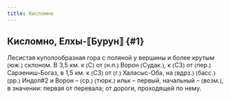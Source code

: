 ```yaml
---
title: Кисломно
---
```

## Кисломно, Елхы-⟦Бурун⟧ {#1}

Лесистая куполообразная гора с поляной у вершины и более крутым ⦅юж.⦆ склоном. В 3,5 км. к ⦅С⦆ от ⦅н.п.⦆ Ворон ⦅Судак.⦆, к ⦅СЗ⦆ от ⦅пер.⦆ Сарэениш-Богаз, в 1,5 км. к ⦅СЗ⦆ от ⦅г.⦆ Халасыс-Оба, на ⦅вдрз.⦆ ⦅басс.⦆ ⦅рр.⦆ Индол#2 и Ворон – ⦅ср.⦆ ⦅тюрк.⦆ ильк – первый, начальный – ⦅возм.⦆, в значении: первая от перевала; от дороги, проходящей по нему.
